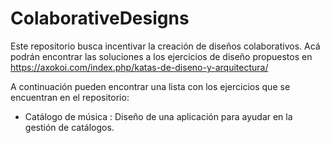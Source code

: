 # ColaborativeDesigns
Este repositorio busca incentivar la creación de diseños colaborativos. Acá podrán encontrar las soluciones a los ejercicios de diseño propuestos en https://axokoi.com/index.php/katas-de-diseno-y-arquitectura/ 

A continuación pueden encontrar una lista con los ejercicios que se encuentran en el repositorio:

* Catálogo de música : Diseño de una aplicación para ayudar en la gestión de catálogos.
